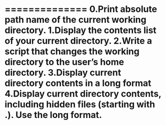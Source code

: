 ==============
0.Print absolute path name of the current working directory.
1.Display the contents list of your current directory.
2.Write a script that changes the working directory to the user’s home directory.
3.Display current directory contents in a long format
4.Display current directory contents, including hidden files (starting with .). Use the long format.
==============
